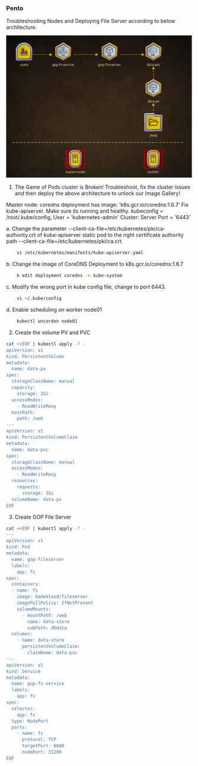 
### Pento

Troubleshooting Nodes and Deploying File Server according to below architecture.

![](images/pento-architecture.png)

1. The Game of Pods cluster is Broken! Troubleshoot, fix the cluster issues and then deploy the above architecture to unlock our Image Gallery!

Master node: coredns deployment has image: 'k8s.gcr.io/coredns:1.6.7'
Fix kube-apiserver. Make sure its running and healthy.
kubeconfig = /root/.kube/config, User = 'kubernetes-admin' Cluster: Server Port = '6443'

a. Change the parameter --client-ca-file=/etc/kubernetes/pki/ca-authority.crt of kube-apiserver static pod to the right certificate authority path --client-ca-file=/etc/kubernetes/pki/ca.crt.

```sh
    vi /etc/kubernetes/manifests/kube-apiserver.yaml    
```
b. Change the image of CoreDNS Deployment to k8s.gcr.io/coredns:1.6.7 
```sh
    k edit deployment coredns -n kube-system    
```

c. Modify the wrong port in kube config file, change to port 6443.

```sh
    vi ~/.kube/config
```

d. Enable scheduling on worker node01
```sh
    kubectl uncordon node01
```

2. Create the volume PV and PVC

```sh
cat <<EOF | kubectl apply -f -
apiVersion: v1
kind: PersistentVolume
metadata:
  name: data-pv
spec:
  storageClassName: manual
  capacity:
    storage: 1Gi
  accessModes:
    - ReadWriteMany
  hostPath:
    path: /web
---
apiVersion: v1
kind: PersistentVolumeClaim
metadata:
  name: data-pvc
spec:
  storageClassName: manual
  accessModes:
    - ReadWriteMany
  resources:
    requests:
      storage: 1Gi
  volumeName: data-pv
EOF
```

3. Create GOP File Server

```sh
cat <<EOF | kubectl apply -f -
---
apiVersion: v1
kind: Pod
metadata:
  name: gop-fileserver
  labels: 
    app: fs
spec:
  containers:
  - name: fs
    image: kodekloud/fileserver
    imagePullPolicy: IfNotPresent
    volumeMounts:
      - mountPath: /web
        name: data-store
        subPath: dbdata      
  volumes:
    - name: data-store
      persistentVolumeClaim:
        claimName: data-pvc
---
apiVersion: v1
kind: Service
metadata:
  name: gop-fs-service
  labels:
    app: fs
spec:
  selector:
    app: fs
  type: NodePort
  ports:
    - name: fs
      protocol: TCP
      targetPort: 8080
      nodePort: 31200
EOF
```
